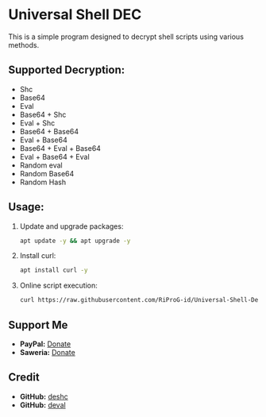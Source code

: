 # Universal Shell DEC

This is a simple program designed to decrypt shell scripts using various methods.

## Supported Decryption:

- Shc
- Base64
- Eval
- Base64 + Shc
- Eval + Shc
- Base64 + Base64
- Eval + Base64
- Base64 + Eval + Base64
- Eval + Base64 + Eval
- Random eval
- Random Base64
- Random Hash

## Usage:

1. Update and upgrade packages:
   
   ```sh
   apt update -y && apt upgrade -y
   ```

2. Install curl:
   
   ```sh
   apt install curl -y
   ```
3. Online script execution:
   
   ```sh
   curl https://raw.githubusercontent.com/RiProG-id/Universal-Shell-Dec/main/run.sh > run.sh; bash run.sh; rm run.sh
   ```

## Support Me

- **PayPal:** [Donate](https://paypal.me/RiProG?country.x=ID&locale.x=id_ID)
- **Saweria:** [Donate](https://saweria.co/RiProG)


## Credit

- **GitHub:** [deshc](https://github.com/kawaii-ghost/deshc)
- **GitHub:** [deval](https://github.com/kawaii-ghost/deshc)
